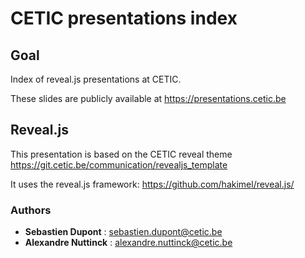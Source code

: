 # CETIC presentations index

## Goal

Index of reveal.js presentations at CETIC.

These slides are publicly available at https://presentations.cetic.be

## Reveal.js

This presentation is based on the CETIC reveal theme https://git.cetic.be/communication/revealjs_template

It uses the reveal.js framework: https://github.com/hakimel/reveal.js/

### Authors

* **Sebastien Dupont** : sebastien.dupont@cetic.be
* **Alexandre Nuttinck** : alexandre.nuttinck@cetic.be
